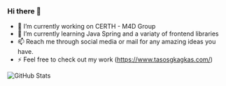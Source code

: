 ### Hi there 👋


- 🔭 I’m currently working on CERTH - M4D Group
- 🌱 I’m currently learning Java Spring and a variaty of frontend libraries
- 📫 Reach me through social media or mail for any amazing ideas you have.
- ⚡ Feel free to check out my work (https://www.tasosgkagkas.com/) 

![GitHub Stats](https://github-readme-stats.vercel.app/api?username=tasos12&theme=tokyonight)
